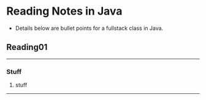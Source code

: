 # Reading Notes in Java
- Details below are bullet points for a fullstack class in Java.
## Reading01 
****
### Stuff
1. stuff

****
